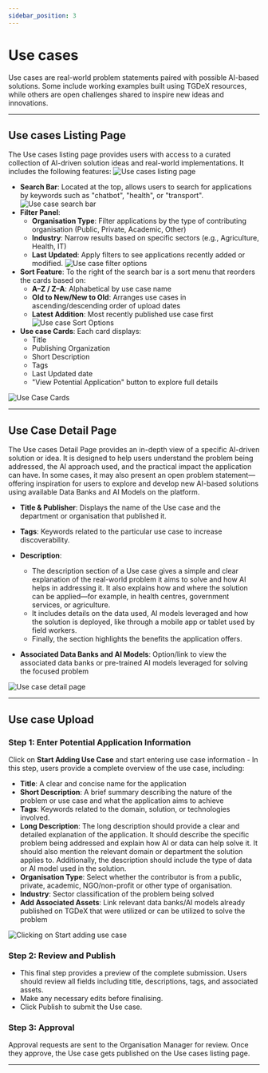 ```yaml
---
sidebar_position: 3
---
```


# Use cases

Use cases are real-world problem statements paired with possible AI-based solutions. Some include working examples built using TGDeX resources, while others are open challenges shared to inspire new ideas and innovations.

---

## Use cases Listing Page

The Use cases listing page provides users with access to a curated collection of AI-driven solution ideas and real-world implementations. It includes the following features:
![Use cases listing page](./img/fig_use_cases_listing_page.png)
- **Search Bar**: Located at the top, allows users to search for applications by keywords such as "chatbot", "health", or "transport".
  ![Use case search bar](./img/fig_use_case_search_bar.png)
- **Filter Panel**:
  - **Organisation Type**: Filter applications by the type of contributing organisation (Public, Private, Academic, Other)
  - **Industry**: Narrow results based on specific sectors (e.g., Agriculture, Health, IT)
  - **Last Updated**: Apply filters to see applications recently added or modified.
    ![Use case filter options](./img/fig_use_case_filter_options.png)
- **Sort Feature**: To the right of the search bar is a sort menu that reorders the cards based on:
  - **A–Z / Z–A**: Alphabetical by use case name
  - **Old to New/New to Old**: Arranges use cases in ascending/descending order of upload dates
  - **Latest Addition**: Most recently published use case first
  ![Use case Sort Options](./img/fig_use_cases_sort_options.png)
- **Use case Cards**: Each card displays:
  - Title
  - Publishing Organization
  - Short Description
  - Tags
  - Last Updated date
  - "View Potential Application" button to explore full details

![Use Case Cards](./img/fig_use_case_cards.png)

---

## Use Case Detail Page

The Use cases Detail Page provides an in-depth view of a specific AI-driven solution or idea. It is designed to help users understand the problem being addressed, the AI approach used, and the practical impact the application can have. In some cases, it may also present an open problem statement—offering inspiration for users to explore and develop new AI-based solutions using available Data Banks and AI Models on the platform.

- **Title & Publisher**: Displays the name of the Use case and the department or organisation that published it.
- **Tags**: Keywords related to the particular use case to increase discoverability.
- **Description**:
  - The description section of a Use case gives a simple and clear explanation of the real-world problem it aims to solve and how AI helps in addressing it. It also explains how and where the solution can be applied—for example, in health centres, government services, or agriculture.
  - It includes details on the data used, AI models leveraged and how the solution is deployed, like through a mobile app or tablet used by field workers.
  - Finally, the section highlights the benefits the application offers.

- **Associated Data Banks and AI Models**: Option/link to view the associated data banks or pre-trained AI models leveraged for solving the focused problem

![Use case detail page](./img/fig_use_case_detail_page.png)

---

## Use case Upload

### Step 1: Enter Potential Application Information
Click on **Start Adding Use Case** and start entering use case information - In this step, users provide a complete overview of the use case, including:
- **Title**: A clear and concise name for the application
- **Short Description**: A brief summary describing the nature of the problem or use case and what the application aims to achieve
- **Tags**: Keywords related to the domain, solution, or technologies involved.
- **Long Description**: The long description should provide a clear and detailed explanation of the application. It should describe the specific problem being addressed and explain how AI or data can help solve it. It should also mention the relevant domain or department the solution applies to. Additionally, the description should include the type of data or AI model used in the solution.
- **Organisation Type**: Select whether the contributor is from a public, private, academic, NGO/non-profit or other type of organisation.
- **Industry**: Sector classification of the problem being solved
- **Add Associated Assets**: Link relevant data banks/AI models already published on TGDeX that were utilized or can be utilized to solve the problem

![Clicking on Start adding use case](./img/fig_clicking_on_start_adding_use_case.png)

### Step 2: Review and Publish
- This final step provides a preview of the complete submission. Users should review all fields including title, descriptions, tags, and associated assets.
- Make any necessary edits before finalising.
- Click Publish to submit the Use case.

<!-- ![Potential Application Upload Step 2](./img/potential_application_upload2.png) -->

### Step 3: Approval
Approval requests are sent to the Organisation Manager for review. Once they approve, the Use case gets published on the Use cases listing page.

---